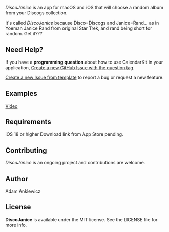 *DiscoJanice* is an app for macOS and iOS that will choose a random album from your Discogs collection.

It's called *DiscoJanice* because Disco=Discogs and Janice=Rand... as in Yoeman Janice Rand from original Star Trek, and rand being short for random. Get it??? 

## Need Help?
If you have a **programming question** about how to use CalendarKit in your application, [Create a new GitHub Issue with the question tag](https://github.com/aanklewicz/DiscoJanice/issues/new?assignees=&labels=question&projects=&template=question.md&title=).

[Create a new Issue from template](https://github.com/aanklewicz/DiscoJanice/issues/new/choose) to report a bug or request a new feature.


## Examples
[Video](https://youtube.com/shorts/4Y_LSs58Bqw?si=emdO1CWZDpoB8QFM)

## Requirements

iOS 18 or higher
Download link from App Store pending.

## Contributing

*DiscoJanice* is an ongoing project and contributions are welcome.

## Author

Adam Anklewicz


## License

**DiscoJanice** is available under the MIT license. See the LICENSE file for more info.
